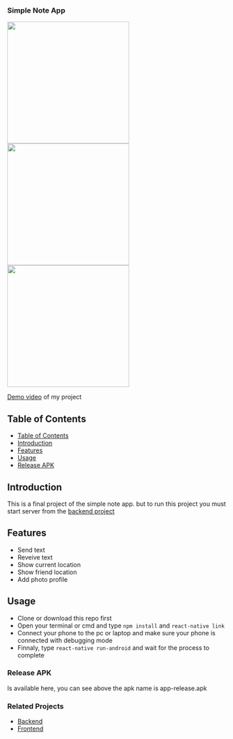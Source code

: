 ### Simple Note App

<div>
  <img src="https://mockuphone.com/upload/a57430d2442470ae82a9fbb4801fc1aa/googlepixelquiteblack/pixel_quite_black_portrait.png" width="280">
  <img src="https://mockuphone.com/upload/e62c1ef347fc1667990111a68e43f3ca/googlepixelquiteblack/pixel_quite_black_portrait.png" width="280">
  <img src="https://mockuphone.com/upload/61bc31abadf897fe203f938bcf86e356/googlepixelquiteblack/pixel_quite_black_portrait.png" width="280">
</div>

[Demo video](https://www.instagram.com/tv/BzoqXOflk6m/?utm_source=ig_web_options_share_sheet) of my project

## Table of Contents

- [Table of Contents](#Table-of-Contents)
- [Introduction](#Introduction)
- [Features](#Features)
- [Usage](#Usage)
- [Release APK](#Release-APK)

## Introduction

This is a final project of the simple note app. but to run this project you must start server from the [backend project](https://github.com/fdlnfjrrmdni/simple-note-backend)

## Features

- Send text
- Reveive text
- Show current location
- Show friend location
- Add photo profile

## Usage

- Clone or download this repo first
- Open your terminal or cmd and type `npm install` and `react-native link`
- Connect your phone to the pc or laptop and make sure your phone is connected with debugging mode
- Finnaly, type `react-native run-android` and wait for the process to complete

### Release APK

Is available here, you can see above the apk name is app-release.apk

### Related Projects

* [Backend](https://github.com/fdlnfjrrmdni/simple-note-frontend)
* [Frontend](https://github.com/fdlnfjrrmdni/simple-note-backend)
